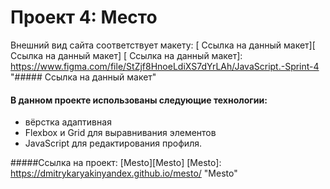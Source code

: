 # Проект 4: Место

Внешний вид сайта соответствует макету:
[ Ссылка на данный макет][ Ссылка на данный макет]
[ Ссылка на данный макет]: https://www.figma.com/file/StZjf8HnoeLdiXS7dYrLAh/JavaScript.-Sprint-4 "##### Ссылка на данный макет"

#### В данном проекте использованы следующие технологии: 
- вёрстка адаптивная
- Flexbox и Grid для выравнивания элементов
- JavaScript  для редактирования профиля.


#####Ссылка на проект: [Mesto][Mesto]
[Mesto]: https://dmitrykaryakinyandex.github.io/mesto/ "Mesto"
